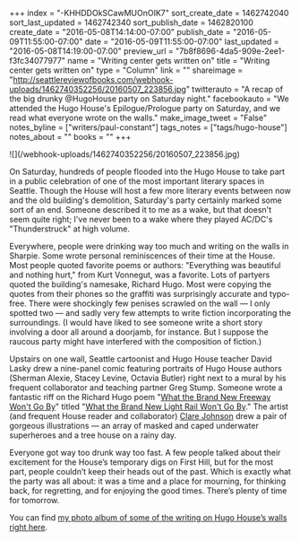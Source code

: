 +++
index = "-KHHDDOkSCawMUOnOIK7"
sort_create_date = 1462742040
sort_last_updated = 1462742340
sort_publish_date = 1462820100
create_date = "2016-05-08T14:14:00-07:00"
publish_date = "2016-05-09T11:55:00-07:00"
date = "2016-05-09T11:55:00-07:00"
last_updated = "2016-05-08T14:19:00-07:00"
preview_url = "7b8f8696-4da5-909e-2ee1-f3fc34077977"
name = "Writing center gets written on"
title = "Writing center gets written on"
type = "Column"
link = ""
shareimage = "http://seattlereviewofbooks.com/webhook-uploads/1462740352256/20160507_223856.jpg"
twitterauto = "A recap of the big drunky @HugoHouse party on Saturday night."
facebookauto = "We attended the Hugo House's Epilogue/Prologue party on Saturday, and we read what everyone wrote on the walls."
make_image_tweet = "False"
notes_byline = ["writers/paul-constant"]
tags_notes = ["tags/hugo-house"]
notes_about = ""
books = ""
+++
<p class="image">![](/webhook-uploads/1462740352256/20160507_223856.jpg)</p>

On Saturday, hundreds of people flooded into the Hugo House to take part in a public celebration of one of the most important literary spaces in Seattle. Though the House will host a few more literary events between now and the old building's demolition, Saturday's party certainly marked some sort of an end. Someone described it to me as a wake, but that doesn't seem quite right; I've never been to a wake where they played AC/DC's "Thunderstruck" at high volume. 

Everywhere, people were drinking way too much and writing on the walls in Sharpie. Some wrote personal reminiscences of their time at the House. Most people quoted favorite poems or authors: "Everything was beautiful and nothing hurt," from Kurt Vonnegut, was a favorite. Lots of partyers quoted the building's namesake, Richard Hugo. Most were copying the quotes from their phones so the graffiti was surprisingly accurate and typo-free. There were shockingly few penises scrawled on the wall — I only spotted two — and sadly very few attempts to write fiction incorporating the surroundings. (I would have liked to see someone write a short story involving a door all around a doorjamb, for instance. But I suppose the raucous party might have interfered with the composition of fiction.)

Upstairs on one wall, Seattle cartoonist and Hugo House teacher David Lasky drew a nine-panel comic featuring portraits of Hugo House authors (Sherman Alexie, Stacey Levine, Octavia Butler) right next to a mural by his frequent collaborator and teaching partner Greg Stump. Someone wrote a fantastic riff on the Richard Hugo poem "[What the Brand New Freeway Won't Go By](https://books.google.com/books?id=1m6nAgAAQBAJ&pg=PA41&lpg=PA41&dq=what+the+brand+new+freeway+won%27t+go+by&source=bl&ots=t39I3wM4vK&sig=W8yGXBRK-DbW80Kie-ZwnyKBZ2Y&hl=en&sa=X&ved=0ahUKEwj3o5Dzr8vMAhVK9GMKHUSmDhEQ6AEIKTAD#v=onepage&q=what%20the%20brand%20new%20freeway%20won't%20go%20by&f=false)" titled "[What the Brand New Light Rail Won't Go By](https://photos.google.com/share/AF1QipPAYCguhmHY5TX0OWCDY_ADaZ9zsKuxRiZzJYJIhZHct_qeK79oCyyqlj-ZnezJlQ/photo/AF1QipNEwchaIE2C3W8SpaDJFsQBgIHYSWRi-HX7DheB?key=TG84WF9HR3Vjbjk5MzczRkdTSDItYzNHdS1MamJR)." The artist (and frequent House reader and collaborator) [Clare Johnson](http://www.clarejohnson.com/index.php) drew a pair of gorgeous  illustrations — an array of masked and caped underwater superheroes and a tree house on a rainy day.

Everyone got way too drunk way too fast. A few people talked about their excitement for the House’s temporary digs on First Hill, but for the most part, people couldn’t keep their heads out of the past. Which is exactly what the party was all about: it was a time and a place for mourning, for thinking back, for regretting, and for enjoying the good times. There’s plenty of time for tomorrow.

You can find [my photo album of some of the writing on Hugo House’s walls right here]( https://goo.gl/photos/EKRJVx9dim5JEZfL6).

